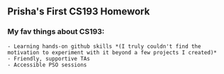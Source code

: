 ## Prisha's First CS193 Homework

### My fav things about CS193:

```
- Learning hands-on github skills *(I truly couldn't find the motivation to experiment with it beyond a few projects I created)*
- Friendly, supportive TAs
- Accessible PSO sessions 

```
